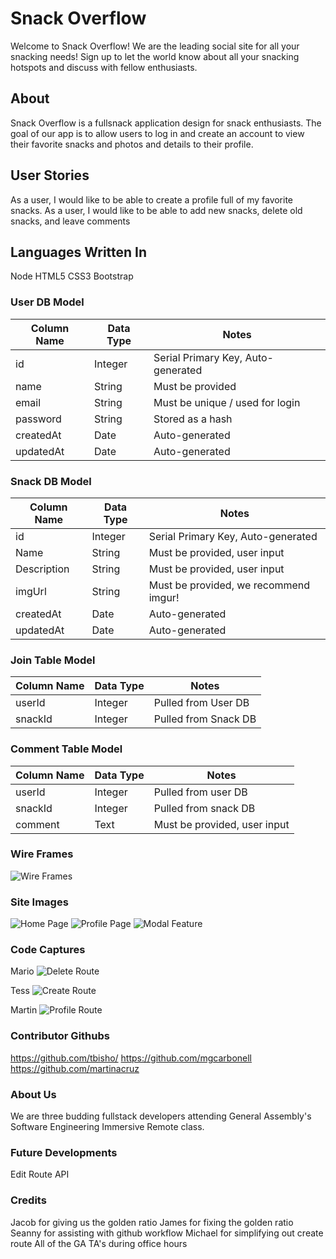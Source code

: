 # Snack Overflow
Welcome to Snack Overflow! We are the leading social site for all your snacking needs! Sign up to let the world know about all your snacking hotspots and discuss with fellow enthusiasts.

## About 

Snack Overflow is a fullsnack application design for snack enthusiasts. The goal of our app is to allow users to log in and create an account to view their favorite snacks and photos and details to their profile.


## User Stories
As a user, I would like to be able to create a profile full of my favorite snacks.
As a user, I would like to be able to add new snacks, delete old snacks, and leave comments

## Languages Written In
Node
HTML5
CSS3
Bootstrap


### User DB Model

| Column Name | Data Type | Notes |
| --------------- | ------------- | ------------------------------ |
| id | Integer | Serial Primary Key, Auto-generated |
| name | String | Must be provided |
| email | String | Must be unique / used for login |
| password | String | Stored as a hash |
| createdAt | Date | Auto-generated |
| updatedAt | Date | Auto-generated |

### Snack DB Model

Column Name | Data Type | Notes |
|---------------------|-------------------|--------------------------|
| id  | Integer | Serial Primary Key, Auto-generated |
| Name | String | Must be provided, user input |
| Description | String | Must be provided, user input |
| imgUrl | String | Must be provided, we recommend imgur! |
| createdAt | Date | Auto-generated |
| updatedAt | Date | Auto-generated |



### Join Table Model

Column Name | Data Type | Notes |
| ---------------- | ------------- | -------------- |
| userId | Integer | Pulled from User DB |
| snackId | Integer | Pulled from Snack DB |

### Comment Table Model 

Column Name | Data Type | Notes |
|------------------ | ----------------- | -------------------|
| userId | Integer | Pulled from user DB |
| snackId | Integer | Pulled from snack DB |
| comment | Text | Must be provided, user input |


### Wire Frames
![Wire Frames](./public/images/wireframe.png)

### Site Images
![Home Page](./public/images/homepage.png)
![Profile Page](./public/images/profile.png)
![Modal Feature](./public/images/modal.png)

### Code Captures
Mario 
![Delete Route](./public/images/delete.png)

Tess
![Create Route](./public/images/create.png)

Martin
![Profile Route](./public/images/get.png)

### Contributor Githubs

https://github.com/tbisho/
https://github.com/mgcarbonell
https://github.com/martinacruz

### About Us

We are three budding fullstack developers attending General Assembly's Software Engineering Immersive Remote class.  

### Future Developments

Edit Route
API 

### Credits

Jacob for giving us the golden ratio 
James for fixing the golden ratio
Seanny for assisting with github workflow
Michael for simplifying out create route
All of the GA TA's during office hours 
